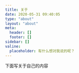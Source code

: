 ```yaml
---
title: 关于
date: 2020-05-31 09:40:05
type: "about"
layout: "about"
meta:
  header: []
  footer: []
sidebar: []
valine:
  placeholder: 有什么想对我说的呢？
---
```


下面写关于自己的内容